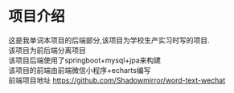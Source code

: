# 项目介绍
这是我单词本项目的后端部分,该项目为学校生产实习时写的项目.  
该项目为前后端分离项目  
该项目后端使用了springboot+mysql+jpa来构建  
该项目的前端由前端微信小程序+echarts编写  
前端项目地址 https://github.com/Shadowmirror/word-text-wechat
